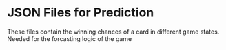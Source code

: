 # JSON Files for Prediction
These files contain the winning chances of a card in different game states. Needed for the forcasting logic of the game